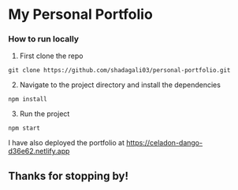 # My Personal Portfolio
### How to run locally
1. First clone the repo <br>
```
git clone https://github.com/shadagali03/personal-portfolio.git
```
2. Navigate to the project directory and install the dependencies <br>
```
npm install
``` 
3. Run the project
```
npm start
```
I have also deployed the portfolio at https://celadon-dango-d36e62.netlify.app

## Thanks for stopping by!
